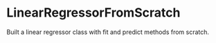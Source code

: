# LinearRegressorFromScratch
Built a linear regressor class with fit and predict methods from scratch.
